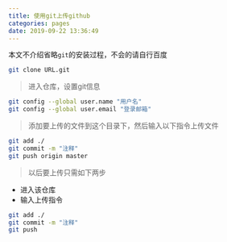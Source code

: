 ```yaml
---
title: 使用git上传github
categories: pages
date: 2019-09-22 13:36:49
---
```


本文不介绍省略``git``的安装过程，不会的请自行百度

```sh
git clone URL.git
```

> 进入仓库，设置git信息

```sh
git config --global user.name "用户名"
git config --global user.email "登录邮箱"
```

> 添加要上传的文件到这个目录下，然后输入以下指令上传文件

```sh
git add ./
git commit -m "注释"
git push origin master
```

> 以后要上传只需如下两步

- 进入该仓库
- 输入上传指令

```sh
git add ./
git commit -m "注释"
git push
```
